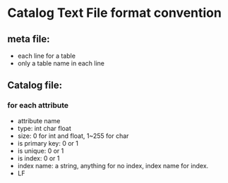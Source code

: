 # Catalog Text File format convention

## meta file:
* each line for a table
* only a table name in each line

## Catalog file:
### for each attribute
* attribute name
* type: int char float
* size: 0 for int and float, 1~255 for char
* is primary key: 0 or 1
* is unique: 0 or 1
* is index: 0 or 1
* index name: a string, anything for no index, index name for index.
* LF
